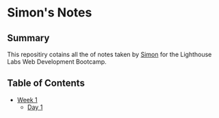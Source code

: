 # Simon's Notes

## Summary

This repositiry cotains all the of notes taken by [Simon](https://github.com/FroyoNom) for the Lighthouse Labs Web Development Bootcamp.

## Table of Contents

- [Week 1](/Week_1)
  - [Day 1](/Week_1/Day_1)
